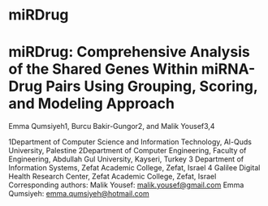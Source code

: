 # miRDrug
# miRDrug: Comprehensive Analysis of the Shared Genes Within miRNA-Drug Pairs Using Grouping, Scoring, and Modeling Approach
                                  
 Emma Qumsiyeh1,  Burcu Bakir-Gungor2,   and  Malik Yousef3,4

1Department of  Computer Science and Information Technology, Al-Quds University, Palestine
2Department of Computer Engineering, Faculty of Engineering, Abdullah Gul University, Kayseri, Turkey
3 Department of Information Systems, Zefat Academic College, Zefat, Israel
4 Galilee Digital Health Research Center, Zefat Academic College, Zefat, Israel
Corresponding authors:
Malik Yousef: malik.yousef@gmail.com
Emma Qumsiyeh: emma.qumsiyeh@hotmail.com


